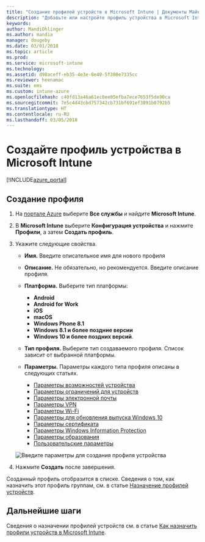 ```yaml
---
title: "Создание профилей устройств в Microsoft Intune | Документы Майкрософт"
description: "Добавьте или настройте профиль устройства в Microsoft Intune, включая выбор типа платформы и настройку параметров на портале Azure"
keywords: 
author: MandiOhlinger
ms.author: mandia
manager: dougeby
ms.date: 03/01/2018
ms.topic: article
ms.prod: 
ms.service: microsoft-intune
ms.technology: 
ms.assetid: d98aceff-eb35-4e3e-8e40-5f300e7335cc
ms.reviewer: heenamac
ms.suite: ems
ms.custom: intune-azure
ms.openlocfilehash: c40fd13a46a61ec0ee05efba7ece7653f5de90ca
ms.sourcegitcommit: 7e5c4d43cbd757342cb731bf691ef3891b0792b5
ms.translationtype: HT
ms.contentlocale: ru-RU
ms.lasthandoff: 03/05/2018
---
```

# <a name="create-a-device-profile-in-microsoft-intune"></a>Создайте профиль устройства в Microsoft Intune

[!INCLUDE[azure_portal](./includes/azure_portal.md)]

## <a name="create-the-profile"></a>Создание профиля
1. На [портале Azure](https://portal.azure.com) выберите **Все службы** и найдите **Microsoft Intune**.

2. В **Microsoft Intune** выберите **Конфигурация устройства** и нажмите **Профили**, а затем **Создать профиль**.

3. Укажите следующие свойства. 

    - **Имя.** Введите описательное имя для нового профиля
    - **Описание.** Не обязательно, но рекомендуется. Введите описание профиля.
    - **Платформа.** Выберите тип платформы:  

        - **Android**
        - **Android for Work**
        - **iOS**
        - **macOS**
        - **Windows Phone 8.1**
        - **Windows 8.1 и более поздние версии**
        - **Windows 10 и более поздних версий**.

    - **Тип профиля.** Выберите тип создаваемого профиля. Список зависит от выбранной платформы.
    - **Параметры.** Параметры каждого типа профиля описаны в следующих статьях.

        -  [Параметры возможностей устройства](device-features-configure.md)
        -  [Параметры ограничений для устройств](device-restrictions-configure.md)
        -  [Параметры электронной почты](email-settings-configure.md)
        -  [Параметры VPN](vpn-settings-configure.md)
        -  [Параметры Wi-Fi](wi-fi-settings-configure.md)
        -  [Параметры для обновления выпуска Windows 10](edition-upgrade-configure-windows-10.md)
        -  [Параметры сертификата](certificates-configure.md)
        -  [Параметры Windows Information Protection](windows-information-protection-configure.md)
        -  [Параметры образования](education-settings-configure.md)
        -  [Пользовательские параметры](custom-settings-configure.md)

    ![Введите параметры для создания профиля устройства](./media/create-device-profile.png)

4. Нажмите **Создать** после завершения. 

Созданный профиль отобразится в списке. Сведения о том, как назначить этот профиль группам, см. в статье [Назначение профилей устройств](device-profile-assign.md).


## <a name="next-steps"></a>Дальнейшие шаги
Сведения о назначении профилей устройств см. в статье [Как назначить профили устройств в Microsoft Intune](device-profile-assign.md).